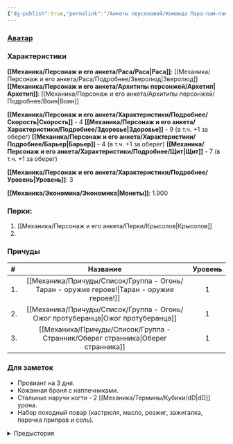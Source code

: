 ```yaml
---
{"dg-publish":true,"permalink":"/Анкеты персонажей/Команда Пара-пам-пам/Михаил/","noteIcon":"","created":"2025-08-21T13:47:20.627+03:00","updated":"2025-09-05T21:00:35.178+03:00"}
---
```


### [Аватар](Михаил.jpg)
### Характеристики
**[[Механика/Персонаж и его анкета/Раса/Раса\|Раса]]**: [[Механика/Персонаж и его анкета/Раса/Подробнее/Зверолюд\|Зверолюд]]
**[[Механика/Персонаж и его анкета/Архитипы персонжей/Архетип\|Архетип]]**: [[Механика/Персонаж и его анкета/Архитипы персонжей/Подробнее/Воин\|Воин]]


 **[[Механика/Персонаж и его анкета/Характеристики/Подробнее/Скорость\|Скорость]]** - 4
 **[[Механика/Персонаж и его анкета/Характеристики/Подробнее/Здоровье\|Здоровье]]** - 9 (в т.ч. +1 за оберег)
 **[[Механика/Персонаж и его анкета/Характеристики/Подробнее/Барьер\|Барьер]]** - 4 (в т.ч. +1 за оберег)
 **[[Механика/Персонаж и его анкета/Характеристики/Подробнее/Щит\|Щит]]** - 7 (в т.ч. +1 за оберег)

 **[[Механика/Персонаж и его анкета/Характеристики/Подробнее/Уровень\|Уровень]]**: 3

**[[Механика/Экономика/Экономика\|Монеты]]**: 1.900  

### Перки:
1. [[Механика/Персонаж и его анкета/Перки/Крысолов\|Крысолов]]
2. 

### Причуды
| #   |          Название          | Уровень | 
|:--- |:--------------------------:|:-------:|
| 1.  | [[Механика/Причуды/Список/Группа - Огонь/Таран - оружие героев!\|Таран - оружие героев!]] |    1    |
| 2.  |   [[Механика/Причуды/Список/Группа - Огонь/Ожог протуберанца\|Ожог протуберанца]]    |    1    |
| 3.  |    [[Механика/Причуды/Список/Группа - Странник/Оберег странника\|Оберег странника]]    |    1    |


### Для заметок
- Провиант на 3 дня.  
- Кожанная броня с наплечниками.  
- Стальные наручи когти - 2 [[Механика/Термины/Кубики/dD\|dD]] урона.
- Набор походный повар (кастрюля, масло, розжиг, зажигалка, парочка приправ и соль).


<details><summary>Предыстория</summary>
<p>Михаил родился в городе но никогда не видел своих родителей. Как жертву некоего сексуального эксперемента его отдали в детдом. Его гнобили за внешний вид и за то что он отличался от других. Захватив кастрюлю с кухни, маленький Миша сбежал. Он шлялся по городу в поиске еды и пропитания и потихоньку стал самостоятельным. В свои 19 лет он уже обшарил все уголки всех больших городов. Ознакомился с разными вкусностями. Успел поработать поваренком в разных заведениях.  </p><p>В городе он засиделся и решил изучить всю неземлю и попробовать на вкус все что только можно.  </p><p>Купив себе хоть какое обмундирование и своровав пару вещичек с кухни он отправился в путь</p>
</details>


